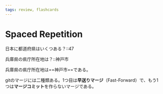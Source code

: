 ```yaml
---
tags: review, flashcards
---
```


# Spaced Repetition

日本に都道府県はいくつある？::47
<!--SR:!2022-03-10,4,270-->

兵庫県の県庁所在地は？::神戸市
<!--SR:!2022-03-10,4,270-->

兵庫県の県庁所在地は==神戸市==である。
<!--SR:!2022-03-10,4,270-->

gitのマージには二種類ある。1つ目は**早送りマージ**（Fast-Forward）で、もう1つは**マージコミット**を作らないマージである。
<!--SR:!2022-03-10,4,270!2022-03-10,4,270!2022-03-10,4,270-->
